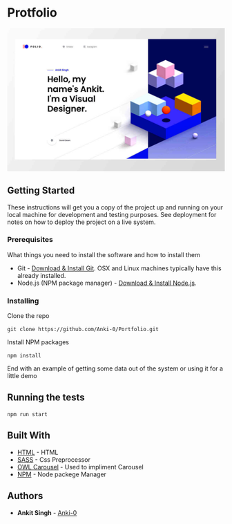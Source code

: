 # Protfolio

![URL](https://github.com/Anki-0/-Portfolio-/blob/master/img/content/Portfolio.jpg)

## Getting Started

These instructions will get you a copy of the project up and running on your local machine for development and testing purposes. See deployment for notes on how to deploy the project on a live system.

### Prerequisites

What things you need to install the software and how to install them

* Git - [Download & Install Git](https://git-scm.com/downloads). OSX and Linux machines typically have this already installed.
* Node.js (NPM package manager) - [Download & Install Node.js](https://nodejs.org/en/download/).

### Installing

Clone the repo
```
git clone https://github.com/Anki-0/Portfolio.git
```
Install NPM packages
```
npm install
```

End with an example of getting some data out of the system or using it for a little demo

## Running the tests

```
npm run start
```

<!--## Deployment

Add additional notes about how to deploy this on a live system
-->
## Built With

* [HTML](#) - HTML
* [SASS](https://sass-lang.com/) - Css Preprocessor
* [OWL Carousel](https://owlcarousel2.github.io/OwlCarousel2/) - Used to impliment Carousel
* [NPM](https://www.npmjs.com/get-npm) - Node packege Manager

<!--## Contributing

Please read [CONTRIBUTING.md](https://gist.github.com/PurpleBooth/b24679402957c63ec426) for details on our code of conduct, and the process for submitting pull requests to us.
-->
<!--## Versioning

We use [SemVer](http://semver.org/) for versioning. For the versions available, see the [tags on this repository](https://github.com/your/project/tags). 
-->
## Authors

* **Ankit Singh** - [Anki-0](https://github.com/Anki-0)

<!--See also the list of [contributors](https://github.com/your/project/contributors) who participated in this project.

## License

This project is licensed under the MIT License - see the [LICENSE.md](LICENSE.md) file for details

## Acknowledgments

* Hat tip to anyone whose code was used
* Inspiration
* etc-->
